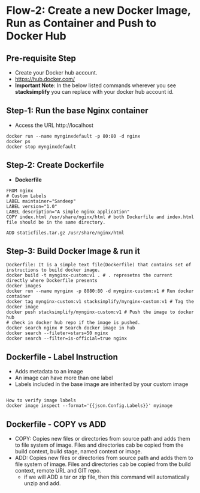 # Flow-2: Create a new Docker Image, Run as Container and Push to Docker Hub

## Pre-requisite Step
- Create your Docker hub account. 
- https://hub.docker.com/
- **Important Note**: In the below listed commands wherever you see **stacksimplify** you can replace with your docker hub account id. 


## Step-1: Run the base Nginx container
- Access the URL http://localhost
```
docker run --name mynginxdefault -p 80:80 -d nginx
docker ps
docker stop mynginxdefault
```

## Step-2: Create Dockerfile
- **Dockerfile**
```
FROM nginx
# Custom Labels
LABEL maintainer="Sandeep"
LABEL version="1.0"
LABEL description="A simple nginx application"
COPY index.html /usr/share/nginx/html # both Dockerfile and index.html file should be in the same directory.

ADD staticfiles.tar.gz /usr/share/nginx/html
```

## Step-3: Build Docker Image & run it
```
Dockerfile: It is a simple text file(Dockerfile) that contains set of instructions to build docker image.
docker build -t mynginx-custom:v1 . # . represetns the current directly where Dockerfile presents
docker images
docker run --name mynginx -p 8080:80 -d mynginx-custom:v1 # Run docker container
docker tag mynginx-custom:v1 stacksimplify/mynginx-custom:v1 # Tag the docker image
docker push stacksimplify/mynginx-custom:v1 # Push the image to docker hub
# check in docker hub repo if the image is pushed.
docker search nginx # Search docker image in hub
docker search --fileter=stars=50 nginx
docker search --filter=is-official=true nginx
```
## Dockerfile - Label Instruction
- Adds metadata to an image
- An image can have more than one label
- Labels included in the base image are inherited by your custom image

```

How to verify image labels
docker image inspect --format='{{json.Config.Labels}}' myimage
```

## Dockerfile - COPY vs ADD
- COPY: Copies new files or directories from source path and adds them to file system of image. Files and directories cab be copied from the build context, build stage, named context or image.
- ADD: Copies new files or directories from source path and adds them to file system of image. Files and directories cab be copied from the build context, remote URL and GIT repo.
    - if we will ADD a tar or zip file, then this command will automatically unzip and add.
